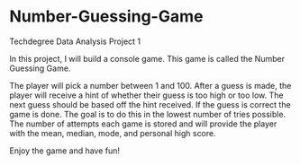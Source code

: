 # Number-Guessing-Game
 Techdegree Data Analysis Project 1
 
In this project, I will build a console game. This game is called the Number Guessing Game.

The player will pick a number between 1 and 100. After a guess is made, the player will receive a hint of whether their guess is too high or too low. The next guess should be based off the hint received. If the guess is correct the game is done. The goal is to do this in the lowest number of tries possible. The  number of attempts each game is stored and will provide the player with the mean, median, mode, and personal high score.

Enjoy the game and have fun!

